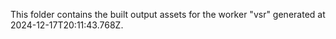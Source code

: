 This folder contains the built output assets for the worker "vsr" generated at 2024-12-17T20:11:43.768Z.